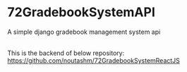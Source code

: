 # 72GradebookSystemAPI

A simple django gradebook management system api
<br><br>

This is the backend of below repository: <br>
https://github.com/noutashm/72GradebookSystemReactJS
